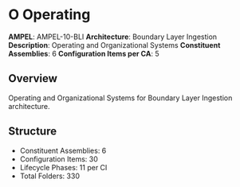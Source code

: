 # O Operating

**AMPEL**: AMPEL-10-BLI
**Architecture**: Boundary Layer Ingestion
**Description**: Operating and Organizational Systems
**Constituent Assemblies**: 6
**Configuration Items per CA**: 5

## Overview
Operating and Organizational Systems for Boundary Layer Ingestion architecture.

## Structure
- Constituent Assemblies: 6
- Configuration Items: 30
- Lifecycle Phases: 11 per CI
- Total Folders: 330
